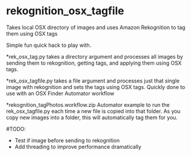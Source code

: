# rekognition_osx_tagfile
Takes local OSX directory of images and uses Amazon Rekognition to tag them using OSX tags

Simple fun quick hack to play with.

*rek_osx_tag.py
takes a directory argument and processes all images by sending them to rekognition, getting tags, and applying them using OSX tags.

*rek_osx_tagfile.py
takes a file argument and processes just that single image with rekognition and sets the tags using OSX tags. Quickly done to use with an OSX Finder Automator workflow

*rekognition_tagPhotos.workflow.zip
Automator example to run the rek_osx_tagfile.py each time a new file is copied into that folder. As you copy new images into a folder, this will automatically tag them for you.

#TODO:
- Test if image before sending to rekognition
- Add threading to improve performance dramatically


